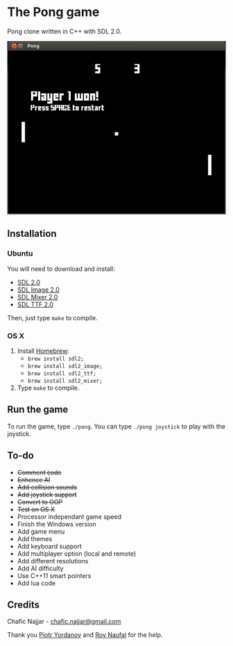 The Pong game
=============

Pong clone written in C++ with SDL 2.0.

![Screenshot](screenshot.png)

## Installation

### Ubuntu

You will need to download and install:

+ [SDL 2.0](https://www.libsdl.org/hg.php)
+ [SDL Image 2.0](http://www.libsdl.org/projects/SDL_image/)
+ [SDL Mixer 2.0](http://www.libsdl.org/projects/SDL_mixer/)
+ [SDL TTF 2.0](https://www.libsdl.org/projects/SDL_ttf/)

Then, just type `make` to compile.

### OS X

1. Install [Homebrew](http://brew.sh/):
    + `brew install sdl2;`
    + `brew install sdl2_image;`
    + `brew install sdl2_ttf;`
    + `brew install sdl2_mixer;`
2. Type `make` to compile.

## Run the game

To run the game, type `./pong`. You can type `./pong joystick` to play with the joystick.

## To-do

+ ~~Comment code~~
+ ~~Enhence AI~~
+ ~~Add collision sounds~~
+ ~~Add joystick support~~
+ ~~Convert to OOP~~
+ ~~Test on OS X~~
+ Processor independant game speed
+ Finish the Windows version
+ Add game menu
+ Add themes
+ Add keyboard support
+ Add multiplayer option (local and remote)
+ Add different resolutions
+ Add AI difficulty
+ Use C++11 smart pointers
+ Add lua code

## Credits

Chafic Najjar - <chafic.najjar@gmail.com>

Thank you [Piotr Yordanov](https://github.com/tUrG0n) and [Roy Naufal](https://github.com/roynaufal) for the help.
